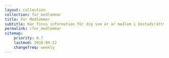 ```yaml
---
layout: collection
collection: for_medlemmar
title: För Medlemmar
subtitle: Här finns information för dig som är är medlem i bostadsrättsföreningen eller vill bli medlem.
permalink: /for_medlemmar
sitemap:
    priority: 0.7
    lastmod: 2018-09-22
    changefreq: weekly
---
```

